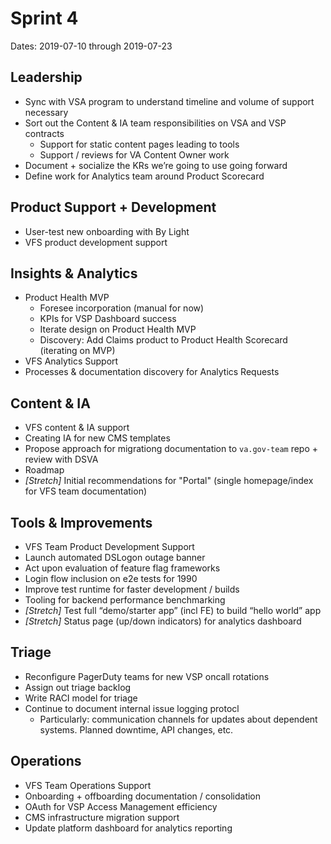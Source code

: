 # Sprint 4
Dates: 2019-07-10 through 2019-07-23

## Leadership
- Sync with VSA program to understand timeline and volume of support necessary
- Sort out the Content & IA team responsibilities on VSA and VSP contracts
    - Support for static content pages leading to tools
    - Support / reviews for VA Content Owner work
- Document + socialize the KRs we’re going to use going forward
- Define work for Analytics team around Product Scorecard

## Product Support + Development

- User-test new onboarding with By Light
- VFS product development support

## Insights & Analytics

- Product Health MVP
    - Foresee incorporation (manual for now)
    - KPIs for VSP Dashboard success
    - Iterate design on Product Health MVP
    - Discovery: Add Claims product to Product Health Scorecard (iterating on MVP)
- VFS Analytics Support
- Processes & documentation discovery for Analytics Requests

## Content & IA

- VFS content & IA support
- Creating IA for new CMS templates
- Propose approach for migrationg documentation to `va.gov-team` repo + review with DSVA
- Roadmap
- _\[Stretch\]_ Initial recommendations for "Portal" (single homepage/index for VFS team documentation)

## Tools & Improvements

- VFS Team Product Development Support
- Launch automated DSLogon outage banner
- Act upon evaluation of feature flag frameworks
- Login flow inclusion on e2e tests for 1990
- Improve test runtime for faster development / builds
- Tooling for backend performance benchmarking
- _\[Stretch\]_ Test full “demo/starter app” (incl FE) to build “hello world” app
- _\[Stretch\]_ Status page (up/down indicators) for analytics dashboard

## Triage

- Reconfigure PagerDuty teams for new VSP oncall rotations
- Assign out triage backlog
- Write RACI model for triage
- Continue to document internal issue logging protocl
    - Particularly: communication channels for updates about dependent systems. Planned downtime, API changes, etc.

## Operations

- VFS Team Operations Support
- Onboarding + offboarding documentation / consolidation
- OAuth for VSP Access Management efficiency
- CMS infrastructure migration support
- Update platform dashboard for analytics reporting
